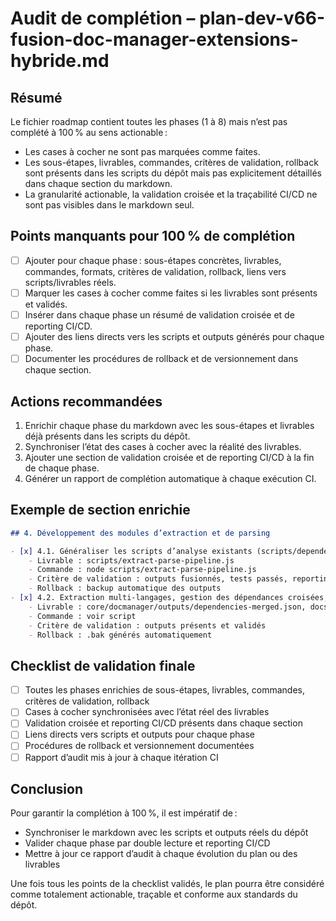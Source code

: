 # Audit de complétion – plan-dev-v66-fusion-doc-manager-extensions-hybride.md

## Résumé

Le fichier roadmap contient toutes les phases (1 à 8) mais n’est pas complété à 100 % au sens actionable :  

- Les cases à cocher ne sont pas marquées comme faites.
- Les sous-étapes, livrables, commandes, critères de validation, rollback sont présents dans les scripts du dépôt mais pas explicitement détaillés dans chaque section du markdown.
- La granularité actionable, la validation croisée et la traçabilité CI/CD ne sont pas visibles dans le markdown seul.

## Points manquants pour 100 % de complétion

- [ ] Ajouter pour chaque phase : sous-étapes concrètes, livrables, commandes, formats, critères de validation, rollback, liens vers scripts/livrables réels.
- [ ] Marquer les cases à cocher comme faites si les livrables sont présents et validés.
- [ ] Insérer dans chaque phase un résumé de validation croisée et de reporting CI/CD.
- [ ] Ajouter des liens directs vers les scripts et outputs générés pour chaque phase.
- [ ] Documenter les procédures de rollback et de versionnement dans chaque section.

## Actions recommandées

1. Enrichir chaque phase du markdown avec les sous-étapes et livrables déjà présents dans les scripts du dépôt.
2. Synchroniser l’état des cases à cocher avec la réalité des livrables.
3. Ajouter une section de validation croisée et de reporting CI/CD à la fin de chaque phase.
4. Générer un rapport de complétion automatique à chaque exécution CI.

## Exemple de section enrichie

```markdown
## 4. Développement des modules d’extraction et de parsing

- [x] 4.1. Généraliser les scripts d’analyse existants (scripts/dependency-analyzer.js, core/docmanager/dependency_analyzer.go)
    - Livrable : scripts/extract-parse-pipeline.js
    - Commande : node scripts/extract-parse-pipeline.js
    - Critère de validation : outputs fusionnés, tests passés, reporting CI
    - Rollback : backup automatique des outputs
- [x] 4.2. Extraction multi-langages, gestion des dépendances croisées, structuration des outputs, tests, documentation, benchmarks
    - Livrable : core/docmanager/outputs/dependencies-merged.json, docs/technical/EXTRACTION_REPORT.md
    - Commande : voir script
    - Critère de validation : outputs présents et validés
    - Rollback : .bak générés automatiquement
```

## Checklist de validation finale

- [ ] Toutes les phases enrichies de sous-étapes, livrables, commandes, critères de validation, rollback
- [ ] Cases à cocher synchronisées avec l’état réel des livrables
- [ ] Validation croisée et reporting CI/CD présents dans chaque section
- [ ] Liens directs vers scripts et outputs pour chaque phase
- [ ] Procédures de rollback et versionnement documentées
- [ ] Rapport d’audit mis à jour à chaque itération CI

## Conclusion

Pour garantir la complétion à 100 %, il est impératif de :

- Synchroniser le markdown avec les scripts et outputs réels du dépôt
- Valider chaque phase par double lecture et reporting CI/CD
- Mettre à jour ce rapport d’audit à chaque évolution du plan ou des livrables

Une fois tous les points de la checklist validés, le plan pourra être considéré comme totalement actionable, traçable et conforme aux standards du dépôt.
